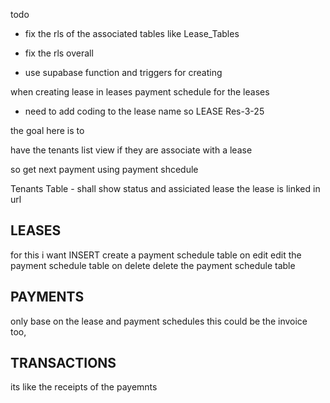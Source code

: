 
todo

- fix the rls of the associated tables like Lease_Tables

- fix the rls overall

- use supabase function and triggers for creating

when creating lease  in leases
payment schedule
for the leases

- need to add coding to the lease name so LEASE Res-3-25



the goal here is to  

have the tenants list view
if they are associate with a lease

so get next payment using payment shcedule


Tenants Table - shall show status and assiciated lease
the lease is linked in url


## LEASES

for this i want
INSERT
create a payment schedule table
on edit edit the payment schedule table
on delete delete the payment schedule table


## PAYMENTS
only base on the lease and payment schedules
this could be the invoice too,

## TRANSACTIONS
its like the receipts of the payemnts

